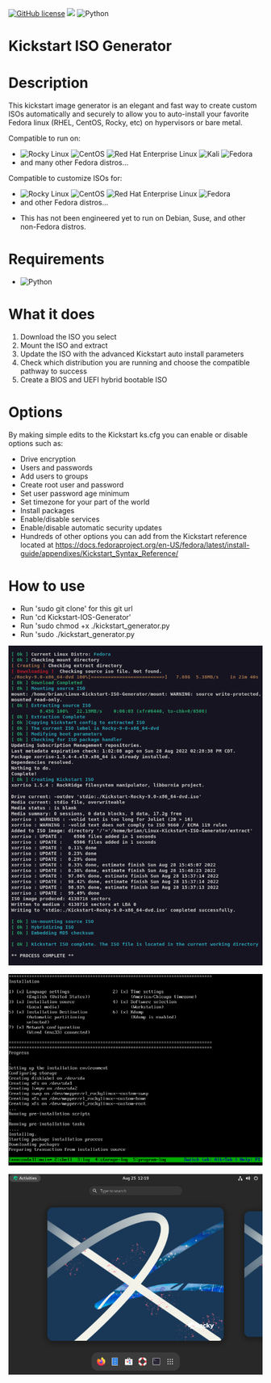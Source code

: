 [![GitHub license](https://img.shields.io/github/license/brianlturney/Rocky-Linux-Kickstart-Image-Generator)](https://github.com/brianlturney/Kickstart-ISO-Generator/blob/main/LICENSE)   ![](https://komarev.com/ghpvc/?username=brianlturney)  ![Python](https://img.shields.io/badge/python-3670A0?style=for-the-badge&logo=python&logoColor=ffdd54&style=flat)

# Kickstart ISO Generator

# Description

This kickstart image generator is an elegant and fast way to create custom ISOs automatically and securely to allow you to auto-install your favorite  Fedora linux (RHEL, CentOS, Rocky, etc) on hypervisors or bare metal.

Compatible to run on:
- ![Rocky Linux](https://img.shields.io/badge/-Rocky%20Linux-%2310B981?style=for-the-badge&logo=rockylinux&logoColor=white&style=flat) ![CentOS](https://img.shields.io/badge/cent%20os-002260?style=for-the-badge&logo=centos&logoColor=F0F0F0&style=flat) ![Red Hat Enterprise Linux](https://img.shields.io/badge/Red%20Hat-EE0000?style=for-the-badge&logo=redhat&logoColor=white&style=flat) ![Kali](https://img.shields.io/badge/Kali-268BEE?style=for-the-badge&logo=kalilinux&logoColor=white&style=flat) ![Fedora](https://img.shields.io/badge/Fedora-294172?style=for-the-badge&logo=fedora&logoColor=white&style=flat) 
- and many other Fedora distros...

Compatible to customize ISOs for:
- ![Rocky Linux](https://img.shields.io/badge/-Rocky%20Linux-%2310B981?style=for-the-badge&logo=rockylinux&logoColor=white&style=flat) ![CentOS](https://img.shields.io/badge/cent%20os-002260?style=for-the-badge&logo=centos&logoColor=F0F0F0&style=flat) ![Red Hat Enterprise Linux](https://img.shields.io/badge/Red%20Hat-EE0000?style=for-the-badge&logo=redhat&logoColor=white&style=flat) ![Fedora](https://img.shields.io/badge/Fedora-294172?style=for-the-badge&logo=fedora&logoColor=white&style=flat) 
- and other Fedora distros...

* This has not been engineered yet to run on Debian, Suse, and other non-Fedora distros.

# Requirements

- ![Python](https://img.shields.io/badge/python-3670A0?style=for-the-badge&logo=python&logoColor=ffdd54&style=flat)

# What it does

1) Download the ISO you select
2) Mount the ISO and extract
3) Update the ISO with the advanced Kickstart auto install parameters
4) Check which distribution you are running and choose the compatible pathway to success
5) Create a BIOS and UEFI hybrid bootable ISO

# Options

By making simple edits to the Kickstart ks.cfg you can enable or disable options such as:
- Drive encryption
- Users and passwords
- Add users to groups
- Create root user and password
- Set user password age minimum
- Set timezone for your part of the world
- Install packages
- Enable/disable services
- Enable/disable automatic security updates
- Hundreds of other options you can add from the Kickstart reference located at
  https://docs.fedoraproject.org/en-US/fedora/latest/install-guide/appendixes/Kickstart_Syntax_Reference/
  
# How to use

- Run 'sudo git clone' for this git url
- Run 'cd Kickstart-IOS-Generator'
- Run 'sudo chmod +x ./kickstart_generator.py
- Run 'sudo ./kickstart_generator.py

![alt text](https://github.com/brianlturney/brianlturney/blob/main/kickstart_generator.png?raw=true)

![alt text](https://github.com/brianlturney/brianlturney/blob/main/kickstart_generator_install.png?raw=true)

![alt text](https://github.com/brianlturney/brianlturney/blob/main/Rocky%20Linux%209.png?raw=true)
